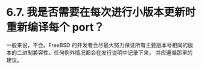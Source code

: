 # 6.7. 我是否需要在每次进行小版本更新时重新编译每个 port？

一般来说，不会。FreeBSD 的开发者会尽最大努力保证所有主要版本号相同的版本的二进制兼容性。任何例外情况都会在发行说明中记录下来， 并应遵循那里的建议。
